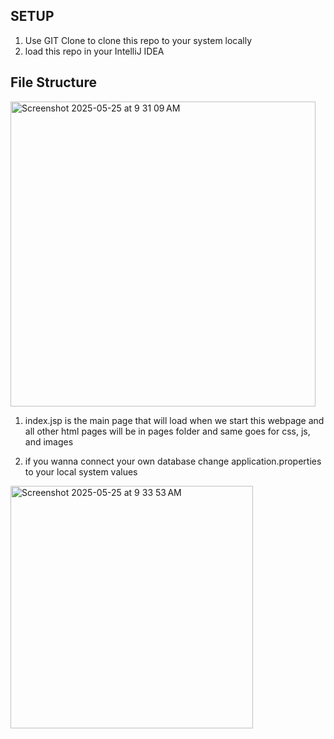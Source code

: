## SETUP

1) Use GIT Clone to clone this repo to your system locally
2) load this repo in your IntelliJ IDEA

## File Structure 


<img width="488" alt="Screenshot 2025-05-25 at 9 31 09 AM" src="https://github.com/user-attachments/assets/27949b3c-43fe-4a13-a34c-809e8d7f2048" />

1) index.jsp is the main page that will load when we start this webpage and all other html pages will be in pages folder and same goes for css, js, and images 

2) if you wanna connect your own database change application.properties to your local system values
   
<img width="388" alt="Screenshot 2025-05-25 at 9 33 53 AM" src="https://github.com/user-attachments/assets/ea90352e-3b2e-40ba-890d-b16d37f6e1c6" />


